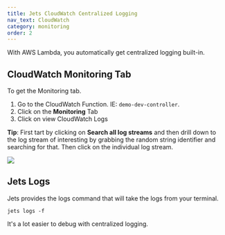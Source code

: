 ```yaml
---
title: Jets CloudWatch Centralized Logging
nav_text: CloudWatch
category: monitoring
order: 2
---
```


With AWS Lambda, you automatically get centralized logging built-in.

## CloudWatch Monitoring Tab

To get the Monitoring tab.

1. Go to the CloudWatch Function. IE: `demo-dev-controller`.
2. Click on the **Monitoring** Tab
3. Click on view CloudWatch Logs

**Tip**: First tart by clicking on **Search all log streams** and then drill down to the log stream of interesting by grabbing the random string identifier and searching for that. Then click on the individual log stream.

![](https://img.boltops.com/tools/jets/monitoring/cloudwatch-logs.png)

## Jets Logs

Jets provides the logs command that will take the logs from your terminal.

    jets logs -f

It's a lot easier to debug with centralized logging.
